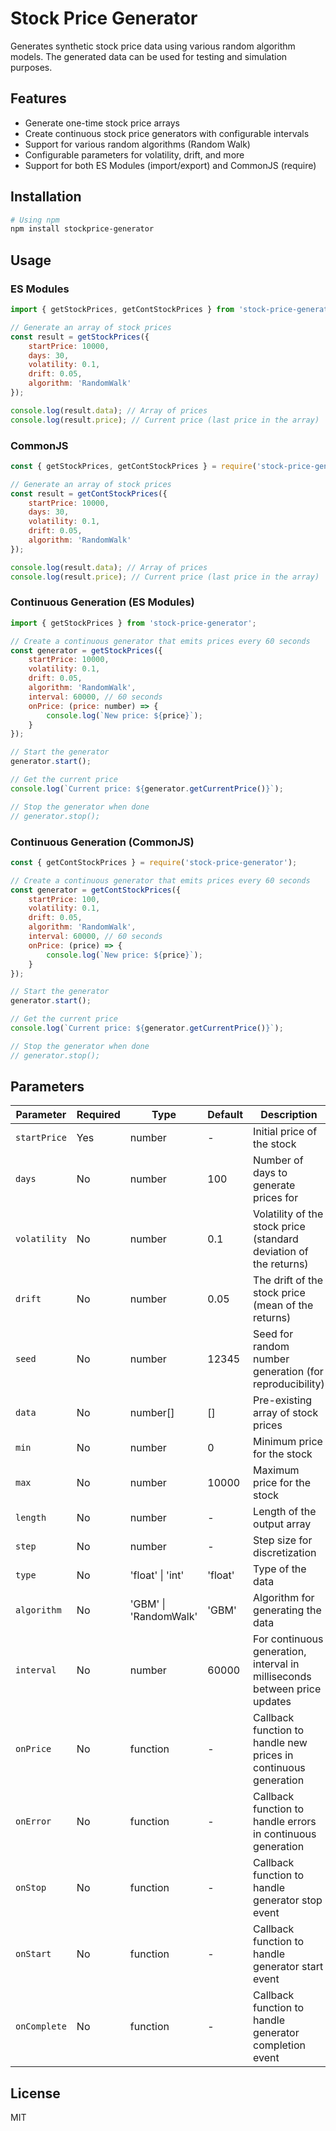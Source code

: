 # Stock Price Generator
Generates synthetic stock price data using various random algorithm models. The generated data can be used for testing and simulation purposes.

## Features
- Generate one-time stock price arrays
- Create continuous stock price generators with configurable intervals
- Support for various random algorithms (Random Walk)
- Configurable parameters for volatility, drift, and more
- Support for both ES Modules (import/export) and CommonJS (require)

## Installation

```bash
# Using npm
npm install stockprice-generator
```

## Usage

### ES Modules
```javascript
import { getStockPrices, getContStockPrices } from 'stock-price-generator';

// Generate an array of stock prices
const result = getStockPrices({
    startPrice: 10000,
    days: 30,
    volatility: 0.1,
    drift: 0.05,
    algorithm: 'RandomWalk'
});

console.log(result.data); // Array of prices
console.log(result.price); // Current price (last price in the array)
```

### CommonJS
```javascript
const { getStockPrices, getContStockPrices } = require('stock-price-generator');

// Generate an array of stock prices
const result = getContStockPrices({
    startPrice: 10000,
    days: 30,
    volatility: 0.1,
    drift: 0.05,
    algorithm: 'RandomWalk'
});

console.log(result.data); // Array of prices
console.log(result.price); // Current price (last price in the array)
```

### Continuous Generation (ES Modules)
```javascript
import { getStockPrices } from 'stock-price-generator';

// Create a continuous generator that emits prices every 60 seconds
const generator = getStockPrices({
    startPrice: 10000,
    volatility: 0.1,
    drift: 0.05,
    algorithm: 'RandomWalk',
    interval: 60000, // 60 seconds
    onPrice: (price: number) => {
        console.log(`New price: ${price}`);
    }
});

// Start the generator
generator.start();

// Get the current price
console.log(`Current price: ${generator.getCurrentPrice()}`);

// Stop the generator when done
// generator.stop();
```

### Continuous Generation (CommonJS)
```javascript
const { getContStockPrices } = require('stock-price-generator');

// Create a continuous generator that emits prices every 60 seconds
const generator = getContStockPrices({
    startPrice: 100,
    volatility: 0.1,
    drift: 0.05,
    algorithm: 'RandomWalk',
    interval: 60000, // 60 seconds
    onPrice: (price) => {
        console.log(`New price: ${price}`);
    }
});

// Start the generator
generator.start();

// Get the current price
console.log(`Current price: ${generator.getCurrentPrice()}`);

// Stop the generator when done
// generator.stop();
```

## Parameters

| Parameter | Required | Type | Default | Description |
|-----------|----------|------|---------|-------------|
| `startPrice` | Yes | number | - | Initial price of the stock |
| `days` | No | number | 100 | Number of days to generate prices for |
| `volatility` | No | number | 0.1 | Volatility of the stock price (standard deviation of the returns) |
| `drift` | No | number | 0.05 | The drift of the stock price (mean of the returns) |
| `seed` | No | number | 12345 | Seed for random number generation (for reproducibility) |
| `data` | No | number[] | [] | Pre-existing array of stock prices |
| `min` | No | number | 0 | Minimum price for the stock |
| `max` | No | number | 10000 | Maximum price for the stock |
| `length` | No | number | - | Length of the output array |
| `step` | No | number | - | Step size for discretization |
| `type` | No | 'float' \| 'int' | 'float' | Type of the data |
| `algorithm` | No | 'GBM' \| 'RandomWalk' | 'GBM' | Algorithm for generating the data |
| `interval` | No | number | 60000 | For continuous generation, interval in milliseconds between price updates |
| `onPrice` | No | function | - | Callback function to handle new prices in continuous generation |
| `onError` | No | function | - | Callback function to handle errors in continuous generation |
| `onStop` | No | function | - | Callback function to handle generator stop event |
| `onStart` | No | function | - | Callback function to handle generator start event |
| `onComplete` | No | function | - | Callback function to handle generator completion event |

## License
MIT